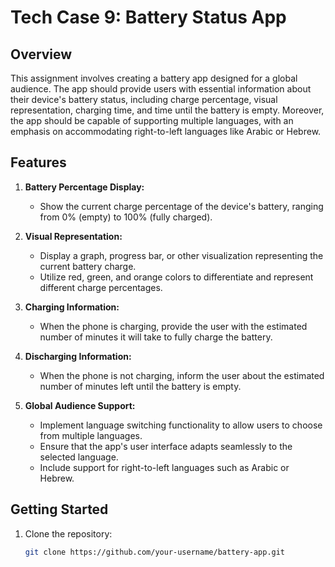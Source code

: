 # Tech Case 9: Battery Status App

## Overview

This assignment involves creating a battery app designed for a global audience. The app should provide users with essential information about their device's battery status, including charge percentage, visual representation, charging time, and time until the battery is empty. Moreover, the app should be capable of supporting multiple languages, with an emphasis on accommodating right-to-left languages like Arabic or Hebrew.

## Features

1. **Battery Percentage Display:**

   - Show the current charge percentage of the device's battery, ranging from 0% (empty) to 100% (fully charged).

2. **Visual Representation:**

   - Display a graph, progress bar, or other visualization representing the current battery charge.
   - Utilize red, green, and orange colors to differentiate and represent different charge percentages.

3. **Charging Information:**

   - When the phone is charging, provide the user with the estimated number of minutes it will take to fully charge the battery.

4. **Discharging Information:**

   - When the phone is not charging, inform the user about the estimated number of minutes left until the battery is empty.

5. **Global Audience Support:**
   - Implement language switching functionality to allow users to choose from multiple languages.
   - Ensure that the app's user interface adapts seamlessly to the selected language.
   - Include support for right-to-left languages such as Arabic or Hebrew.

## Getting Started

1. Clone the repository:

   ```bash
   git clone https://github.com/your-username/battery-app.git
   ```
